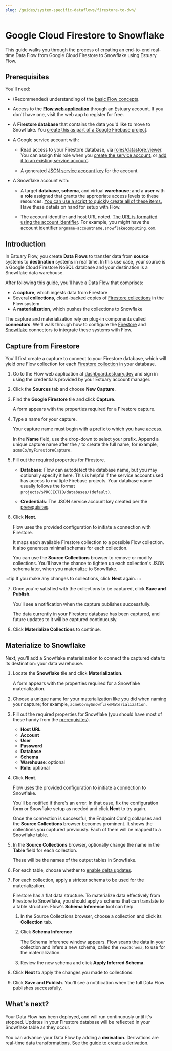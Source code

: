 ```yaml
---
slug: /guides/system-specific-dataflows/firestore-to-dwh/
---
```


# Google Cloud Firestore to Snowflake

This guide walks you through the process of creating an
end-to-end real-time Data Flow from Google Cloud Firestore to Snowflake using Estuary Flow.

## Prerequisites

You'll need:

* (Recommended) understanding of the [basic Flow concepts](/concepts/#essential-concepts).

* Access to the [**Flow web application**](http://dashboard.estuary.dev) through an Estuary account.
If you don't have one, visit the web app to register for free.

* A **Firestore database** that contains the data you'd like to move to Snowflake. You [create this as part of a Google Firebase project](https://cloud.google.com/firestore/docs/create-database-web-mobile-client-library).

* A Google service account with:

    * Read access to your Firestore database, via [roles/datastore.viewer](https://cloud.google.com/datastore/docs/access/iam).
    You can assign this role when you [create the service account](https://cloud.google.com/iam/docs/creating-managing-service-accounts#creating), or [add it to an existing service account](https://cloud.google.com/iam/docs/granting-changing-revoking-access#single-role).

    * A generated [JSON service account key](https://cloud.google.com/iam/docs/creating-managing-service-account-keys#creating) for the account.

* A Snowflake account with:

  * A target **database**, **schema**, and virtual **warehouse**; and a **user** with a **role** assigned that grants the appropriate access levels to these resources.
  [You can use a script to quickly create all of these items.](/reference/Connectors/materialization-connectors/Snowflake/#setup) Have these details on hand for setup with Flow.

  * The account identifier and host URL noted. [The URL is formatted using the account identifier](https://docs.snowflake.com/en/user-guide/admin-account-identifier.html#where-are-account-identifiers-used). For example, you might have the account identifier `orgname-accountname.snowflakecomputing.com`.

## Introduction

In Estuary Flow, you create **Data Flows** to transfer data from **source** systems to **destination** systems in real time.
In this use case, your source is a Google Cloud Firestore NoSQL database and your destination is a Snowflake data warehouse.

After following this guide, you'll have a Data Flow that comprises:

* A **capture**, which ingests data from Firestore
* Several **collections**, cloud-backed copies of [Firestore collections](https://cloud.google.com/firestore/docs/data-model) in the Flow system
* A **materialization**, which pushes the collections to Snowflake

The capture and materialization rely on plug-in components called **connectors**.
We'll walk through how to configure the [Firestore](/reference/Connectors/capture-connectors/google-firestore) and [Snowflake](/reference/Connectors/materialization-connectors/Snowflake) connectors to integrate these systems with Flow.

## Capture from Firestore

You'll first create a capture to connect to your Firestore database, which will yield one Flow collection for each [Firestore collection](https://cloud.google.com/firestore/docs/data-model) in your database.

1. Go to the Flow web application at [dashboard.estuary.dev](https://dashboard.estuary.dev/) and sign in using the
credentials provided by your Estuary account manager.

2. Click the **Sources** tab and choose **New Capture**.

3. Find the **Google Firestore** tile and click **Capture**.

   A form appears with the properties required for a Firestore capture.

4. Type a name for your capture.

    Your capture name must begin with a [prefix](/concepts/catalogs/#namespace) to which you [have access](/reference/authentication).

    In the **Name** field, use the drop-down to select your prefix.
    Append a unique capture name after the `/` to create the full name, for example, `acmeCo/myFirestoreCapture`.

5. Fill out the required properties for Firestore.

   * **Database**: Flow can autodetect the database name, but you may optionally specify it here. This is helpful if the service account used has access to multiple Firebase projects. Your database name usually follows the format `projects/$PROJECTID/databases/(default)`.

   * **Credentials**: The JSON service account key created per the [prerequisites](#prerequisites).

6. Click **Next**.

   Flow uses the provided configuration to initiate a connection with Firestore.

   It maps each available Firestore collection to a possible Flow collection. It also generates minimal schemas for each collection.

   You can use the **Source Collections** browser to remove or modify collections. You'll have the chance to tighten up each collection's JSON schema later, when you materialize to Snowflake.

  :::tip
  If you make any changes to collections, click **Next** again.
  :::

7. Once you're satisfied with the collections to be captured, click **Save and Publish**.

   You'll see a notification when the capture publishes successfully.

   The data currently in your Firestore database has been captured, and future updates to it will be captured continuously.

8. Click **Materialize Collections** to continue.

## Materialize to Snowflake

Next, you'll add a Snowflake materialization to connect the captured data to its destination: your data warehouse.

1. Locate the **Snowflake** tile and click **Materialization**.

   A form appears with the properties required for a Snowflake materialization.

2.  Choose a unique name for your materialization like you did when naming your capture; for example, `acmeCo/mySnowflakeMaterialization`.

3. Fill out the required properties for Snowflake (you should have most of these handy from the [prerequisites](#prerequisites)).

   * **Host URL**
   * **Account**
   * **User**
   * **Password**
   * **Database**
   * **Schema**
   * **Warehouse**: optional
   * **Role**: optional

4. Click **Next**.

   Flow uses the provided configuration to initiate a connection to Snowflake.

   You'll be notified if there's an error. In that case, fix the configuration form or Snowflake setup as needed and click **Next** to try again.

   Once the connection is successful, the Endpoint Config collapses and the **Source Collections** browser becomes prominent.
   It shows the collections you captured previously.
   Each of them will be mapped to a Snowflake table.

5. In the **Source Collections** browser, optionally change the name in the **Table** field for each collection.

   These will be the names of the output tables in Snowflake.

6. For each table, choose whether to [enable delta updates](/reference/Connectors/materialization-connectors/Snowflake/#delta-updates).

7. For each collection, apply a stricter schema to be used for the materialization.

   Firestore has a flat data structure.
   To materialize data effectively from Firestore to Snowflake, you should apply a schema that can translate to a table structure.
   Flow's **Schema Inference** tool can help.

   1. In the Source Collections browser, choose a collection and click its **Collection** tab.

   2. Click **Schema Inference**

      The Schema Inference window appears. Flow scans the data in your collection and infers a new schema, called the `readSchema`, to use for the materialization.

   3. Review the new schema and click **Apply Inferred Schema**.

8. Click **Next** to apply the changes you made to collections.

9. Click **Save and Publish**. You'll see a notification when the full Data Flow publishes successfully.

## What's next?

Your Data Flow has been deployed, and will run continuously until it's stopped. Updates in your Firestore database will be reflected in your Snowflake table as they occur.

You can advance your Data Flow by adding a **derivation**. Derivations are real-time data transformations.
See the [guide to create a derivation](/guides/flowctl/create-derivation).
